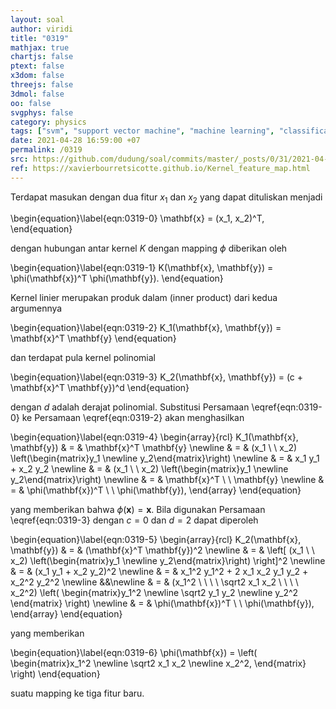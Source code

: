 ```yaml
---
layout: soal
author: viridi
title: "0319"
mathjax: true
chartjs: false
ptext: false
x3dom: false
threejs: false
3dmol: false
oo: false
svgphys: false
category: physics
tags: ["svm", "support vector machine", "machine learning", "classification", "fi3201", "2020-2"]
date: 2021-04-28 16:59:00 +07
permalink: /0319
src: https://github.com/dudung/soal/commits/master/_posts/0/31/2021-04-28-ml-svm-1.md
ref: https://xavierbourretsicotte.github.io/Kernel_feature_map.html
---
```

Terdapat masukan dengan dua fitur $x_1$ dan $x_2$ yang dapat dituliskan menjadi

\begin{equation}\label{eqn:0319-0}
\mathbf{x} = (x_1, x_2)^T,
\end{equation}

dengan hubungan antar kernel $K$ dengan mapping $\phi$ diberikan oleh

\begin{equation}\label{eqn:0319-1}
K(\mathbf{x}, \mathbf{y}) = \phi(\mathbf{x})^T \phi(\mathbf{y}).
\end{equation}

Kernel linier merupakan produk dalam (inner product) dari kedua argumennya

\begin{equation}\label{eqn:0319-2}
K_1(\mathbf{x}, \mathbf{y}) = \mathbf{x}^T \mathbf{y}
\end{equation}

dan terdapat pula kernel polinomial

\begin{equation}\label{eqn:0319-3}
K_2(\mathbf{x}, \mathbf{y}) = (c + \mathbf{x}^T \mathbf{y})^d
\end{equation}

dengan $d$ adalah derajat polinomial. Substitusi Persamaan \eqref{eqn:0319-0} ke Persamaan \eqref{eqn:0319-2} akan menghasilkan

\begin{equation}\label{eqn:0319-4}
\begin{array}{rcl}
K_1(\mathbf{x}, \mathbf{y}) & = & \mathbf{x}^T \mathbf{y} \newline
& = & (x_1 \ \ x_2) \left(\begin{matrix}y_1 \newline y_2\end{matrix}\right) \newline
& = & x_1 y_1 + x_2 y_2 \newline
& = & (x_1 \ \ x_2) \left(\begin{matrix}y_1 \newline y_2\end{matrix}\right) \newline
& = & \mathbf{x}^T \ \ \mathbf{y} \newline
& = & \phi(\mathbf{x})^T \ \ \phi(\mathbf{y}),
\end{array}
\end{equation}

yang memberikan bahwa $\phi(\mathbf{x}) = \mathbf{x}$. Bila digunakan Persamaan \eqref{eqn:0319-3} dengan $c = 0$ dan $d = 2$ dapat diperoleh

\begin{equation}\label{eqn:0319-5}
\begin{array}{rcl}
K_2(\mathbf{x}, \mathbf{y}) & = & (\mathbf{x}^T \mathbf{y})^2 \newline
& = & \left[ (x_1 \ \ x_2) \left(\begin{matrix}y_1 \newline y_2\end{matrix}\right) \right]^2 \newline
& = & (x_1 y_1 + x_2 y_2)^2 \newline
& = & x_1^2 y_1^2 + 2 x_1 x_2 y_1 y_2 + x_2^2 y_2^2 \newline
&&\newline
& = & (x_1^2 \ \ \ \ \sqrt2 x_1 x_2 \ \ \ \ x_2^2) \left(
\begin{matrix}y_1^2 \newline \sqrt2 y_1 y_2 \newline y_2^2 \end{matrix} \right) \newline
& = & \phi(\mathbf{x})^T \ \ \phi(\mathbf{y}),
\end{array}
\end{equation}

yang memberikan

\begin{equation}\label{eqn:0319-6}
\phi(\mathbf{x}) =  \left(
\begin{matrix}x_1^2 \newline \sqrt2 x_1 x_2 \newline x_2^2, \end{matrix} \right)
\end{equation}

suatu mapping ke tiga fitur baru.
